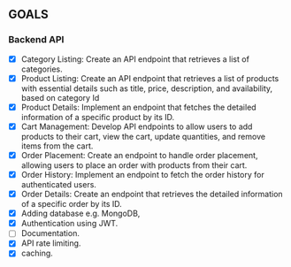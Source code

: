 ## GOALS
### Backend API
- [x] Category Listing: Create an API endpoint that retrieves a list of categories.
- [x] Product Listing: Create an API endpoint that retrieves a list of products with
essential details such as title, price, description, and availability, based on
category Id
- [x] Product Details: Implement an endpoint that fetches the detailed information of a
specific product by its ID.
- [x] Cart Management: Develop API endpoints to allow users to add products to their
cart, view the cart, update quantities, and remove items from the cart.
- [x] Order Placement: Create an endpoint to handle order placement, allowing users
to place an order with products from their cart.
- [x] Order History: Implement an endpoint to fetch the order history for authenticated
users.
- [x] Order Details: Create an endpoint that retrieves the detailed information of a
specific order by its ID.
- [x] Adding database e.g. MongoDB,
- [x] Authentication using JWT.
- [ ] Documentation. 
- [x] API rate limiting.
- [x] caching.